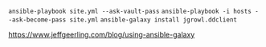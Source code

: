 
`ansible-playbook site.yml --ask-vault-pass`
`ansible-playbook -i hosts --ask-become-pass site.yml`
`ansible-galaxy install jgrowl.ddclient`

https://www.jeffgeerling.com/blog/using-ansible-galaxy